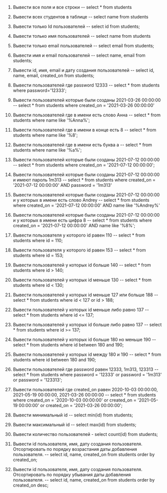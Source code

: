 1. Вывести все поля и все строки -- select * from students
 2. Вывести всех студентов в таблице -- select name from students
 3. Вывести только Id пользователей -- select id from students;
 4. Вывести только имя пользователей -- select name from students
 5. Вывести только email пользователей -- select email from students;
 6. Вывести имя и email пользователей -- select name, email from students;
 7. Вывести id, имя, email и дату создания пользователей -- select id, name, email, created_on from students;
 8. Вывести пользователей где password 12333 -- select * from students where password='12333';
 9. Вывести пользователей которые были созданы 2021-03-26 00:00:00 -- select * from students where created_on = '2021-03-26 00:00:00'
 10. Вывести пользователей где в имени есть слово Анна -- select * from students where name like '%Anna%';
 11. Вывести пользователей где в имени в конце есть 8 -- select * from students where name like '%8';
 12. Вывести пользователей где в имени есть буква а -- select * from students where name like '%a%';
 13. Вывести пользователей которые были созданы 2021-07-12 00:00:00 -- select * from students where created_on = '2021-07-12 00:00:00';
 14. Вывести пользователей которые были созданы 2021-07-12 00:00:00 и имеют пароль 1m313 -- select * from students where created_on = '2021-07-12 00:00:00' AND password = '1m313'

 15. Вывести пользователей которые были созданы 2021-07-12 00:00:00 и у которых в имени есть слово Andrey -- select * from students where created_on = '2021-07-12 00:00:00' AND name like '%Andrey%'

 16. Вывести пользователей которые были созданы 2021-07-12 00:00:00 и у которых в имени есть цифра 8 -- select * from students where created_on = '2021-07-12 00:00:00' AND name like '%8%';

 17. Вывести пользователя у которого id равен 110 -- select * from students where id = 110;
 18. Вывести пользователя у которого id равен 153 -- select * from students where id = 153;
 19. Вывести пользователей у которых id больше 140 -- select * from students where id > 140;
 20. Вывести пользователей у которых id меньше 130 -- select * from students where id < 130;
 21. Вывести пользователей у которых id меньше 127 или больше 188 -- select * from students where id < 127 or id > 188;
 22. Вывести пользователей у которых id меньше либо равно 137 -- select * from students where id <= 137;
 23. Вывести пользователей у которых id больше либо равно 137 -- select * from students where id >= 137;
 24. Вывести пользователей у которых id больше 180 но меньше 190 -- select * from students where id between 180 and 190;
 25. Вывести пользователей у которых id между 180 и 190 -- select * from students where id between 180 and 190;
 26. Вывести пользователей где password равен 12333, 1m313, 123313 -- select * from students where password = '12333' or password = '1m313' or password = '123313';
 27. Вывести пользователей где created_on равен 2020-10-03 00:00:00, 2021-05-19 00:00:00, 2021-03-26 00:00:00 -- select * from students where created_on = '2020-10-03 00:00:00' or created_on = '2021-05-19 00:00:00' or created_on = '2021-03-26 00:00:00';

 28. Вывести минимальный id -- select min(id) from students;
 29. Вывести максимальный id -- select max(id) from students;
 30. Вывести количество пользователей - select count(id) from students;
 31. Вывести id пользователя, имя, дату создания пользователя. Отсортировать по порядку возрастания даты добавления пользователя. -- select id, name, created_on from students order by created_on;

 32. Вывести id пользователя, имя, дату создания пользователя. Отсортировать по порядку убывания даты добавления пользователя. -- select id, name, created_on from students order by created_on desc;